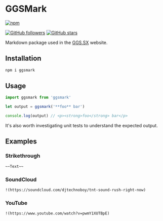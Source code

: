 # GGSMark

[![npm](https://img.shields.io/npm/v/ggsmark)](https://www.npmjs.com/package/ggsmark)

[![GitHub followers](https://img.shields.io/github/followers/johnnyhuy?style=social)](https://github.com/johnnyhuy) [![GitHub stars](https://img.shields.io/github/stars/johnnyhuy/ggsmark?style=social)](https://github.com/johnnyhuy/ggsmark)

Markdown package used in the [GGS.SX](https://ggs.sx/) website.

## Installation

```bash
npm i ggsmark
```

## Usage

```js
import ggsmark from 'ggsmark'

let output = ggsmark('**foo** bar')

console.log(output) // <p><strong>foo</strong> bar</p>
```

It's also worth investigating unit tests to understand the expected output.

## Examples

### Strikethrough

```markdown
~~Text~~
```

### SoundCloud

```markdown
!(https://soundcloud.com/djtechnoboy/tnt-sound-rush-right-now)
```

### YouTube

```markdown
!(https://www.youtube.com/watch?v=pwmY1XUTBpE)
```
